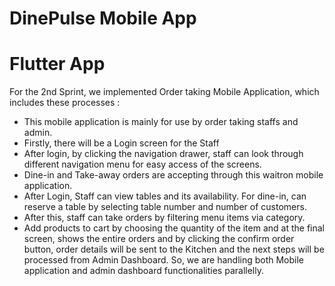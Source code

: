 # DinePulse Mobile App

# Flutter App
For the 2nd Sprint, we implemented Order taking Mobile Application, which includes these processes : 
- This mobile application is mainly for use by order taking staffs and admin.
-	Firstly, there will be a Login screen for the Staff
-	After login, by clicking the navigation drawer, staff can look through different navigation menu for easy access of the screens.
-	Dine-in and Take-away orders are accepting through this waitron  mobile application.
-	After Login, Staff can view tables and its availability. For dine-in, can reserve a table by selecting table number and number of customers.
-	After this, staff can take orders by filtering menu items via category.
-	Add products to cart by choosing the quantity of the item and at the final screen, shows the entire orders and by clicking the confirm order button, order details will be sent to the Kitchen and the next steps will be processed from Admin Dashboard. So, we are handling both Mobile application and admin dashboard functionalities parallelly.
